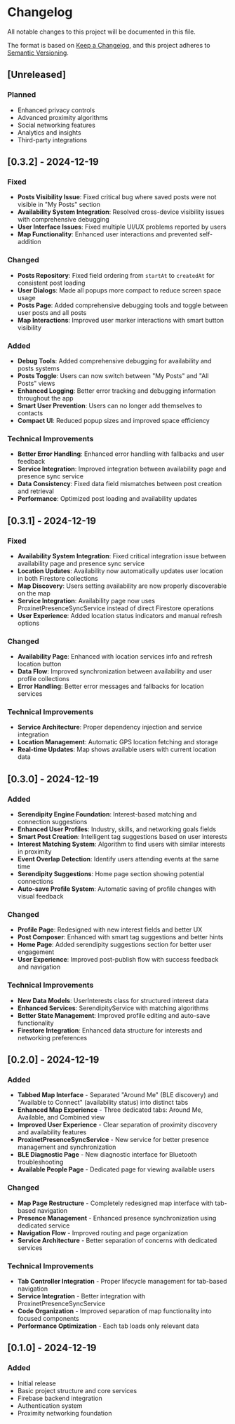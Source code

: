# Changelog

All notable changes to this project will be documented in this file.

The format is based on [Keep a Changelog](https://keepachangelog.com/en/1.0.0/),
and this project adheres to [Semantic Versioning](https://semver.org/spec/v2.0.0.html).

## [Unreleased]

### Planned
- Enhanced privacy controls
- Advanced proximity algorithms
- Social networking features
- Analytics and insights
- Third-party integrations

## [0.3.2] - 2024-12-19

### Fixed
- **Posts Visibility Issue**: Fixed critical bug where saved posts were not visible in "My Posts" section
- **Availability System Integration**: Resolved cross-device visibility issues with comprehensive debugging
- **User Interface Issues**: Fixed multiple UI/UX problems reported by users
- **Map Functionality**: Enhanced user interactions and prevented self-addition

### Changed
- **Posts Repository**: Fixed field ordering from `startAt` to `createdAt` for consistent post loading
- **User Dialogs**: Made all popups more compact to reduce screen space usage
- **Posts Page**: Added comprehensive debugging tools and toggle between user posts and all posts
- **Map Interactions**: Improved user marker interactions with smart button visibility

### Added
- **Debug Tools**: Added comprehensive debugging for availability and posts systems
- **Posts Toggle**: Users can now switch between "My Posts" and "All Posts" views
- **Enhanced Logging**: Better error tracking and debugging information throughout the app
- **Smart User Prevention**: Users can no longer add themselves to contacts
- **Compact UI**: Reduced popup sizes and improved space efficiency

### Technical Improvements
- **Better Error Handling**: Enhanced error handling with fallbacks and user feedback
- **Service Integration**: Improved integration between availability page and presence sync service
- **Data Consistency**: Fixed data field mismatches between post creation and retrieval
- **Performance**: Optimized post loading and availability updates

## [0.3.1] - 2024-12-19

### Fixed
- **Availability System Integration**: Fixed critical integration issue between availability page and presence sync service
- **Location Updates**: Availability now automatically updates user location in both Firestore collections
- **Map Discovery**: Users setting availability are now properly discoverable on the map
- **Service Integration**: Availability page now uses ProxinetPresenceSyncService instead of direct Firestore operations
- **User Experience**: Added location status indicators and manual refresh options

### Changed
- **Availability Page**: Enhanced with location services info and refresh location button
- **Data Flow**: Improved synchronization between availability and user profile collections
- **Error Handling**: Better error messages and fallbacks for location services

### Technical Improvements
- **Service Architecture**: Proper dependency injection and service integration
- **Location Management**: Automatic GPS location fetching and storage
- **Real-time Updates**: Map shows available users with current location data

## [0.3.0] - 2024-12-19

### Added
- **Serendipity Engine Foundation**: Interest-based matching and connection suggestions
- **Enhanced User Profiles**: Industry, skills, and networking goals fields
- **Smart Post Creation**: Intelligent tag suggestions based on user interests
- **Interest Matching System**: Algorithm to find users with similar interests in proximity
- **Event Overlap Detection**: Identify users attending events at the same time
- **Serendipity Suggestions**: Home page section showing potential connections
- **Auto-save Profile System**: Automatic saving of profile changes with visual feedback

### Changed
- **Profile Page**: Redesigned with new interest fields and better UX
- **Post Composer**: Enhanced with smart tag suggestions and better hints
- **Home Page**: Added serendipity suggestions section for better user engagement
- **User Experience**: Improved post-publish flow with success feedback and navigation

### Technical Improvements
- **New Data Models**: UserInterests class for structured interest data
- **Enhanced Services**: SerendipityService with matching algorithms
- **Better State Management**: Improved profile editing and auto-save functionality
- **Firestore Integration**: Enhanced data structure for interests and networking preferences

## [0.2.0] - 2024-12-19

### Added
- **Tabbed Map Interface** - Separated "Around Me" (BLE discovery) and "Available to Connect" (availability status) into distinct tabs
- **Enhanced Map Experience** - Three dedicated tabs: Around Me, Available, and Combined view
- **Improved User Experience** - Clear separation of proximity discovery and availability features
- **ProxinetPresenceSyncService** - New service for better presence management and synchronization
- **BLE Diagnostic Page** - New diagnostic interface for Bluetooth troubleshooting
- **Available People Page** - Dedicated page for viewing available users

### Changed
- **Map Page Restructure** - Completely redesigned map interface with tab-based navigation
- **Presence Management** - Enhanced presence synchronization using dedicated service
- **Navigation Flow** - Improved routing and page organization
- **Service Architecture** - Better separation of concerns with dedicated services

### Technical Improvements
- **Tab Controller Integration** - Proper lifecycle management for tab-based navigation
- **Service Integration** - Better integration with ProxinetPresenceSyncService
- **Code Organization** - Improved separation of map functionality into focused components
- **Performance Optimization** - Each tab loads only relevant data

## [0.1.0] - 2024-12-19

### Added
- Initial release
- Basic project structure and core services
- Firebase backend integration
- Authentication system
- Proximity networking foundation
